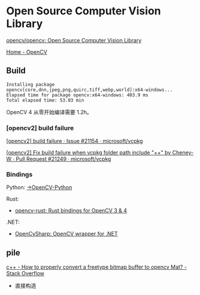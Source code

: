 # Open Source Computer Vision Library
[opencv/opencv: Open Source Computer Vision Library](https://github.com/opencv/opencv)

[Home - OpenCV](https://opencv.org/)

## Build
```
Installing package opencv[core,dnn,jpeg,png,quirc,tiff,webp,world]:x64-windows...
Elapsed time for package opencv:x64-windows: 403.9 ms
Total elapsed time: 53.03 min
```
OpenCV 4 从零开始编译需要 1.2h。

### \[opencv2\] build failure
[\[opencv2\] build failure · Issue #21154 · microsoft/vcpkg](https://github.com/microsoft/vcpkg/issues/21154)

[\[opencv2\] Fix build failure when vcpkg folder path include "++" by Cheney-W · Pull Request #21249 · microsoft/vcpkg](https://github.com/microsoft/vcpkg/pull/21249)

### Bindings
Python: [→OpenCV-Python](Python.md)

Rust:
- [opencv-rust: Rust bindings for OpenCV 3 & 4](https://github.com/twistedfall/opencv-rust)

.NET:
- [OpenCvSharp: OpenCV wrapper for .NET](https://github.com/shimat/opencvsharp)

## pile
[c++ - How to properly convert a freetype bitmap buffer to opencv Mat? - Stack Overflow](https://stackoverflow.com/questions/59887237/how-to-properly-convert-a-freetype-bitmap-buffer-to-opencv-mat)
- 直接构造